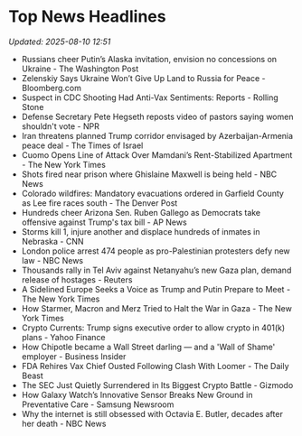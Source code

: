 # Top News Headlines

_Updated: 2025-08-10 12:51_

- Russians cheer Putin’s Alaska invitation, envision no concessions on Ukraine - The Washington Post
- Zelenskiy Says Ukraine Won’t Give Up Land to Russia for Peace - Bloomberg.com
- Suspect in CDC Shooting Had Anti-Vax Sentiments: Reports - Rolling Stone
- Defense Secretary Pete Hegseth reposts video of pastors saying women shouldn't vote - NPR
- Iran threatens planned Trump corridor envisaged by Azerbaijan-Armenia peace deal - The Times of Israel
- Cuomo Opens Line of Attack Over Mamdani’s Rent-Stabilized Apartment - The New York Times
- Shots fired near prison where Ghislaine Maxwell is being held - NBC News
- Colorado wildfires: Mandatory evacuations ordered in Garfield County as Lee fire races south - The Denver Post
- Hundreds cheer Arizona Sen. Ruben Gallego as Democrats take offensive against Trump's tax bill - AP News
- Storms kill 1, injure another and displace hundreds of inmates in Nebraska - CNN
- London police arrest 474 people as pro-Palestinian protesters defy new law - NBC News
- Thousands rally in Tel Aviv against Netanyahu’s new Gaza plan, demand release of hostages - Reuters
- A Sidelined Europe Seeks a Voice as Trump and Putin Prepare to Meet - The New York Times
- How Starmer, Macron and Merz Tried to Halt the War in Gaza - The New York Times
- Crypto Currents: Trump signs executive order to allow crypto in 401(k) plans - Yahoo Finance
- How Chipotle became a Wall Street darling — and a 'Wall of Shame' employer - Business Insider
- FDA Rehires Vax Chief Ousted Following Clash With Loomer - The Daily Beast
- The SEC Just Quietly Surrendered in Its Biggest Crypto Battle - Gizmodo
- How Galaxy Watch’s Innovative Sensor Breaks New Ground in Preventative Care - Samsung Newsroom
- Why the internet is still obsessed with Octavia E. Butler, decades after her death - NBC News